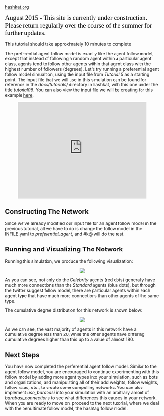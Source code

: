 [hashkat.org](http://hashkat.org)

<span style="color:black; font-family:Georgia; font-size:1.5em;">August 2015 - This site is currently under construction. Please return regularly over the course of the summer for further updates. </span>

This tutorial should take approximately 10 minutes to complete

The preferential agent follow model is exactly like the agent follow model, except that instead of following a random agent within a particular agent class, agents tend to follow other agents within that agent class with the highest number of followers (degrees). Let's try running a preferential agent follow model simualtion, using the input file from *Tutorial 5* as a starting point. The input file that we will use in this simulation can be found for reference in the *docs/tutorials/* directory in hashkat, with this one under the title *tutorial06*. You can also view the input file we will be creating for this example [here](https://github.com/hashkat/hashkat/blob/master/docs/tutorial_input_files/tutorial06/INFILE.yaml).

<p align = 'center'>
<iframe width="420" height="315" src="https://www.youtube.com/embed/hYDfrBMERho" frameborder="0" allowfullscreen></iframe>
</p>

## Constructing The Network

Since we've already modified our input file for an agent follow model in the previous tutorial, all we have to do is change the follow model in the INFILE.yaml to *preferential_agent*, and #k@ will do the rest.

## Running and Visualizing The Network

Running this simulation, we produce the following visualization:

<p align='center'>
<img src='../img/tutorial06/visualization.png'>
</p>

As you can see, not only do the *Celebrity* agents (red dots) generally have much more connections than the *Standard* agents (blue dots), but through the twitter suggest follow model, there are particular agents within each agent type that have much more connections than other agents of the same type.

The cumulative degree distribution for this network is shown below:

<p align='center'>
<img src='../img/tutorial06/cumulative-degree_distribution_month_000.svg'>
</p>

As we can see, the vast majority of agents in this network have a cumulative degree less than 20, while the other agents have differing cumulative degrees higher than this up to a value of almost 180.

## Next Steps

You have now completed the preferential agent follow model. Similar to the agent follow model, you are encouraged to continue experimenting with this follow model by adding more agent types into your simulation, such as bots and organizations, and manipulating all of their add weights, follow weights, follow rates, etc., to create some compelling networks. You can alse implement *use_barabasi* into your simulation with an arbitrary amont of *barabasi_connections* to see what differences this causes in your network. When you are ready to move on, proceed to the next tutorial, where we deal with the penultimate follow model, the hashtag follow model.
